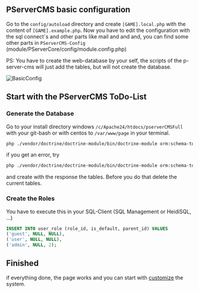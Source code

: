 ## PServerCMS basic configuration

Go to the `config/autoload` directory and create `[GAME].local.php` with the content of `[GAME].example.php`. Now you have to edit the 
configuration with the sql connect´s and other parts like mail and and and, you can find some other parts in `PServerCMS-Config` (module/PServerCore/config/module.config.php)

PS: You have to create the web-database by your self, the scripts of the p-server-cms will just add the tables, but will not create the database.
  
![BasicConfig](https://raw.githubusercontent.com/kokspflanze/PServerCMS/master/docs/images/basic-config.gif?raw=true)

## Start with the PServerCMS ToDo-List

### Generate the Database

Go to your install directory windows `/c/Apache24/htdocs/pserverCMSFull` with your git-bash or with centos to `/var/www/page` in your terminal. 

```sh
php ./vendor/doctrine/doctrine-module/bin/doctrine-module orm:schema-tool:create
```

if you get an error, try

```sh
php ./vendor/doctrine/doctrine-module/bin/doctrine-module orm:schema-tool:create --dump-sql
```

and create with the response the tables.
Before you do that delete the current tables. 

### Create the Roles

You have to execute this in your SQL-Client (SQL Management or HeidiSQL, ...)

```sql
INSERT INTO user_role (role_id, is_default, parent_id) VALUES
('guest', NULL, NULL),
('user', NULL, NULL),
('admin', NULL, 2);
```

## Finished

if everything done, the page works and you can start with [customize](/#customize-guides) the system.
